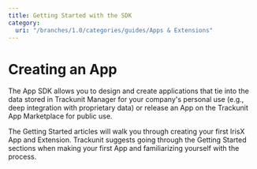 ```yaml
---
title: Getting Started with the SDK
category:
  uri: "/branches/1.0/categories/guides/Apps & Extensions"
---
```


# Creating an App

The App SDK allows you to design and create applications that tie into the data stored in Trackunit Manager for your company's personal use (e.g., deep integration with proprietary data) or release an App on the Trackunit App Marketplace for public use.

The Getting Started articles will walk you through creating your first IrisX App and Extension. Trackunit suggests going through the Getting Started sections when making your first App and familiarizing yourself with the process.


